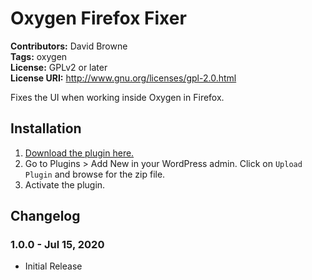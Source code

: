 # Oxygen Firefox Fixer #
**Contributors:** David Browne  
**Tags:** oxygen  
**License:** GPLv2 or later  
**License URI:** http://www.gnu.org/licenses/gpl-2.0.html

Fixes the UI when working inside Oxygen in Firefox.


## Installation ##

1. [Download the plugin here.](https://github.com/wplit/oxygen-firefox-fixer/archive/master.zip)
2. Go to Plugins > Add New in your WordPress admin. Click on `Upload Plugin` and browse for the zip file.
3. Activate the plugin.

## Changelog ##

### 1.0.0 - Jul 15, 2020 ###
* Initial Release

